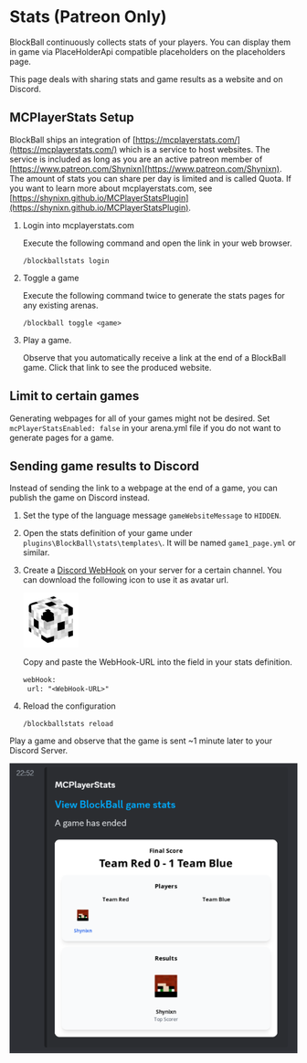 # Stats (Patreon Only)

BlockBall continuously collects stats of your players. You can display them in game via PlaceHolderApi compatible placeholders on the placeholders page.

This page deals with sharing stats and game results as a website and on Discord.

## MCPlayerStats Setup

BlockBall ships an integration of [https://mcplayerstats.com/](https://mcplayerstats.com/) which is a service to host websites. The service is included
as long as you are an active patreon member of [https://www.patreon.com/Shynixn](https://www.patreon.com/Shynixn). 
The amount of stats you can share per day is limited and is called Quota. If you want to learn more about mcplayerstats.com, see [https://shynixn.github.io/MCPlayerStatsPlugin](https://shynixn.github.io/MCPlayerStatsPlugin).

1. Login into mcplayerstats.com

    Execute the following command and open the link in your web browser.  
    ```
    /blockballstats login
    ```

2. Toggle a game

    Execute the following command twice to generate the stats pages for any existing arenas.
    
    ```
    /blockball toggle <game>
    ```

3. Play a game.

    Observe that you automatically receive a link at the end of a BlockBall game. Click that link to see the produced website.

## Limit to certain games

Generating webpages for all of your games might not be desired. Set ``mcPlayerStatsEnabled: false`` in your arena.yml file if you do not want to generate pages for a game.

## Sending game results to Discord

Instead of sending the link to a webpage at the end of a game, you can publish the game on Discord instead.

1. Set the type of the language message ``gameWebsiteMessage`` to ``HIDDEN``.

2. Open the stats definition of your game under ``plugins\BlockBall\stats\templates\``. It will be named ``game1_page.yml`` or similar.

3. Create a [Discord WebHook](https://support.discord.com/hc/en-us/articles/228383668-Intro-to-Webhooks) on your server for a certain channel. You can download the following icon to use it as avatar url.

    ![image info](./assets/icon.png)
    
    Copy and paste the WebHook-URL into the field in your stats definition.
    
    ```
    webHook:
     url: "<WebHook-URL>"
    ```

4. Reload the configuration

     ```
    /blockballstats reload
    ```

Play a game and observe that the game is sent ~1 minute later to your Discord Server.

![image info](./assets/discordwebhook.png)



